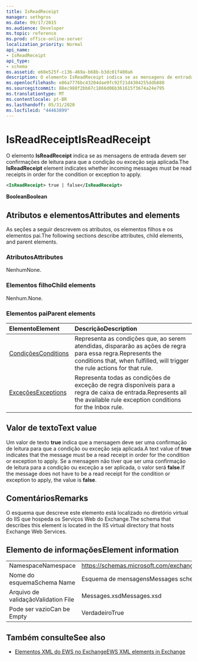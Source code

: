 ```yaml
---
title: IsReadReceipt
manager: sethgros
ms.date: 09/17/2015
ms.audience: Developer
ms.topic: reference
ms.prod: office-online-server
localization_priority: Normal
api_name:
- IsReadReceipt
api_type:
- schema
ms.assetid: e60e525f-c136-469a-b68b-b3dc01f400a6
description: O elemento IsReadReceipt indica se as mensagens de entrada devem ser confirmações de leitura para que a condição ou exceção seja aplicada.
ms.openlocfilehash: e86a7776bc43204dae9fc92f21d4304255ddb888
ms.sourcegitcommit: 88ec988f2bb67c1866d06b361615f3674a24e795
ms.translationtype: MT
ms.contentlocale: pt-BR
ms.lasthandoff: 05/31/2020
ms.locfileid: "44463899"
---
```

# <a name="isreadreceipt"></a><span data-ttu-id="f8305-103">IsReadReceipt</span><span class="sxs-lookup"><span data-stu-id="f8305-103">IsReadReceipt</span></span>

<span data-ttu-id="f8305-104">O elemento **IsReadReceipt** indica se as mensagens de entrada devem ser confirmações de leitura para que a condição ou exceção seja aplicada.</span><span class="sxs-lookup"><span data-stu-id="f8305-104">The **IsReadReceipt** element indicates whether incoming messages must be read receipts in order for the condition or exception to apply.</span></span> 
  
```XML
<IsReadReceipt> true | false</IsReadReceipt>
```

 <span data-ttu-id="f8305-105">**Boolean**</span><span class="sxs-lookup"><span data-stu-id="f8305-105">**Boolean**</span></span>
## <a name="attributes-and-elements"></a><span data-ttu-id="f8305-106">Atributos e elementos</span><span class="sxs-lookup"><span data-stu-id="f8305-106">Attributes and elements</span></span>

<span data-ttu-id="f8305-107">As seções a seguir descrevem os atributos, os elementos filhos e os elementos pai.</span><span class="sxs-lookup"><span data-stu-id="f8305-107">The following sections describe attributes, child elements, and parent elements.</span></span>
  
### <a name="attributes"></a><span data-ttu-id="f8305-108">Atributos</span><span class="sxs-lookup"><span data-stu-id="f8305-108">Attributes</span></span>

<span data-ttu-id="f8305-109">Nenhum</span><span class="sxs-lookup"><span data-stu-id="f8305-109">None.</span></span>
  
### <a name="child-elements"></a><span data-ttu-id="f8305-110">Elementos filho</span><span class="sxs-lookup"><span data-stu-id="f8305-110">Child elements</span></span>

<span data-ttu-id="f8305-111">Nenhum.</span><span class="sxs-lookup"><span data-stu-id="f8305-111">None.</span></span>
  
### <a name="parent-elements"></a><span data-ttu-id="f8305-112">Elementos pai</span><span class="sxs-lookup"><span data-stu-id="f8305-112">Parent elements</span></span>

|<span data-ttu-id="f8305-113">**Elemento**</span><span class="sxs-lookup"><span data-stu-id="f8305-113">**Element**</span></span>|<span data-ttu-id="f8305-114">**Descrição**</span><span class="sxs-lookup"><span data-stu-id="f8305-114">**Description**</span></span>|
|:-----|:-----|
|[<span data-ttu-id="f8305-115">Condições</span><span class="sxs-lookup"><span data-stu-id="f8305-115">Conditions</span></span>](conditions.md) <br/> |<span data-ttu-id="f8305-116">Representa as condições que, ao serem atendidas, dispararão as ações de regra para essa regra.</span><span class="sxs-lookup"><span data-stu-id="f8305-116">Represents the conditions that, when fulfilled, will trigger the rule actions for that rule.</span></span>  <br/> |
|[<span data-ttu-id="f8305-117">Exceções</span><span class="sxs-lookup"><span data-stu-id="f8305-117">Exceptions</span></span>](exceptions.md) <br/> |<span data-ttu-id="f8305-118">Representa todas as condições de exceção de regra disponíveis para a regra de caixa de entrada.</span><span class="sxs-lookup"><span data-stu-id="f8305-118">Represents all the available rule exception conditions for the Inbox rule.</span></span>  <br/> |
   
## <a name="text-value"></a><span data-ttu-id="f8305-119">Valor de texto</span><span class="sxs-lookup"><span data-stu-id="f8305-119">Text value</span></span>

<span data-ttu-id="f8305-120">Um valor de texto **true** indica que a mensagem deve ser uma confirmação de leitura para que a condição ou exceção seja aplicada.</span><span class="sxs-lookup"><span data-stu-id="f8305-120">A text value of **true** indicates that the message must be a read receipt in order for the condition or exception to apply.</span></span> <span data-ttu-id="f8305-121">Se a mensagem não tiver que ser uma confirmação de leitura para a condição ou exceção a ser aplicada, o valor será **false**.</span><span class="sxs-lookup"><span data-stu-id="f8305-121">If the message does not have to be a read receipt for the condition or exception to apply, the value is **false**.</span></span>
  
## <a name="remarks"></a><span data-ttu-id="f8305-122">Comentários</span><span class="sxs-lookup"><span data-stu-id="f8305-122">Remarks</span></span>

<span data-ttu-id="f8305-123">O esquema que descreve este elemento está localizado no diretório virtual do IIS que hospeda os Serviços Web do Exchange.</span><span class="sxs-lookup"><span data-stu-id="f8305-123">The schema that describes this element is located in the IIS virtual directory that hosts Exchange Web Services.</span></span>
  
## <a name="element-information"></a><span data-ttu-id="f8305-124">Elemento de informações</span><span class="sxs-lookup"><span data-stu-id="f8305-124">Element information</span></span>

|||
|:-----|:-----|
|<span data-ttu-id="f8305-125">Namespace</span><span class="sxs-lookup"><span data-stu-id="f8305-125">Namespace</span></span>  <br/> |https://schemas.microsoft.com/exchange/services/2006/messages  <br/> |
|<span data-ttu-id="f8305-126">Nome do esquema</span><span class="sxs-lookup"><span data-stu-id="f8305-126">Schema Name</span></span>  <br/> |<span data-ttu-id="f8305-127">Esquema de mensagens</span><span class="sxs-lookup"><span data-stu-id="f8305-127">Messages schema</span></span>  <br/> |
|<span data-ttu-id="f8305-128">Arquivo de validação</span><span class="sxs-lookup"><span data-stu-id="f8305-128">Validation File</span></span>  <br/> |<span data-ttu-id="f8305-129">Messages.xsd</span><span class="sxs-lookup"><span data-stu-id="f8305-129">Messages.xsd</span></span>  <br/> |
|<span data-ttu-id="f8305-130">Pode ser vazio</span><span class="sxs-lookup"><span data-stu-id="f8305-130">Can be Empty</span></span>  <br/> |<span data-ttu-id="f8305-131">Verdadeiro</span><span class="sxs-lookup"><span data-stu-id="f8305-131">True</span></span>  <br/> |
   
## <a name="see-also"></a><span data-ttu-id="f8305-132">Também consulte</span><span class="sxs-lookup"><span data-stu-id="f8305-132">See also</span></span>



- [<span data-ttu-id="f8305-133">Elementos XML do EWS no Exchange</span><span class="sxs-lookup"><span data-stu-id="f8305-133">EWS XML elements in Exchange</span></span>](ews-xml-elements-in-exchange.md)

